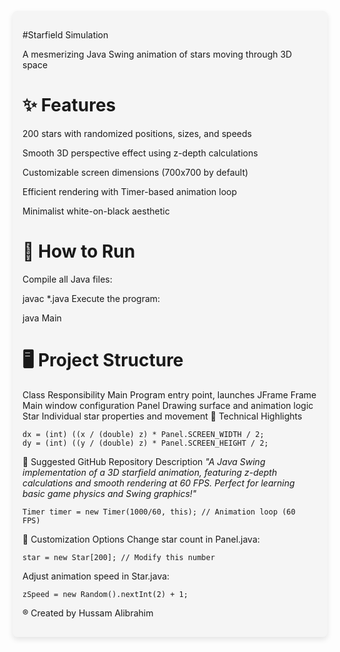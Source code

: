 <div style="background: #f5f5f5; padding: 16px; border-radius: 8px; box-shadow: 0 4px 8px rgba(0,0,0,0.1); margin: 20px 0;">

#Starfield Simulation

A mesmerizing Java Swing animation of stars moving through 3D space

# ✨ Features
200 stars with randomized positions, sizes, and speeds

Smooth 3D perspective effect using z-depth calculations

Customizable screen dimensions (700x700 by default)

Efficient rendering with Timer-based animation loop

Minimalist white-on-black aesthetic

# 🚀 How to Run
Compile all Java files:

javac *.java
Execute the program:

java Main

# 🖥️ Project Structure
Class	Responsibility
Main	Program entry point, launches JFrame
Frame	Main window configuration
Panel	Drawing surface and animation logic
Star	Individual star properties and movement
🎨 Technical Highlights
```
dx = (int) ((x / (double) z) * Panel.SCREEN_WIDTH / 2;
dy = (int) ((y / (double) z) * Panel.SCREEN_HEIGHT / 2;
```
📂 Suggested GitHub Repository Description
*"A Java Swing implementation of a 3D starfield animation, featuring z-depth calculations and smooth rendering at 60 FPS. Perfect for learning basic game physics and Swing graphics!"*
```
Timer timer = new Timer(1000/60, this); // Animation loop (60 FPS)
```

📝 Customization Options
Change star count in Panel.java:
```
star = new Star[200]; // Modify this number
```
Adjust animation speed in Star.java:
```
zSpeed = new Random().nextInt(2) + 1;
```


® Created by Hussam Alibrahim
